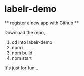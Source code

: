 # labelr-demo

** register a new app with Github **

Download the repo,
  1. cd into labelr-demo
  2. npm i
  3. npm build
  4. npm start

It's just for fun...
